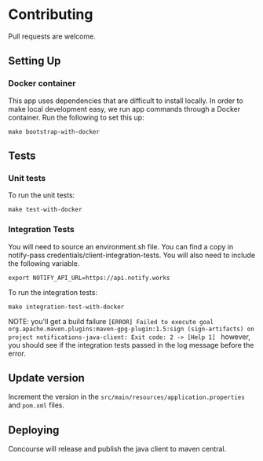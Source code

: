 # Contributing

Pull requests are welcome.

## Setting Up

### Docker container

This app uses dependencies that are difficult to install locally. In order to make local development easy, we run app commands through a Docker container. Run the following to set this up:

```shell
make bootstrap-with-docker
```

## Tests

### Unit tests

To run the unit tests:

```shell
make test-with-docker
```

### Integration Tests

You will need to source an environment.sh file. You can find a copy in notify-pass credentials/client-integration-tests. You will also need to include the following variable.

```shell
export NOTIFY_API_URL=https://api.notify.works
```

To run the integration tests:

```shell
make integration-test-with-docker
```

NOTE: you'll get a build failure `[ERROR] Failed to execute goal org.apache.maven.plugins:maven-gpg-plugin:1.5:sign (sign-artifacts) on project notifications-java-client: Exit code: 2 -> [Help 1]
` however, you should see if the integration tests passed in the log message before the error.

## Update version

Increment the version in the `src/main/resources/application.properties` and `pom.xml` files.

## Deploying

Concourse will release and publish the java client to maven central.
